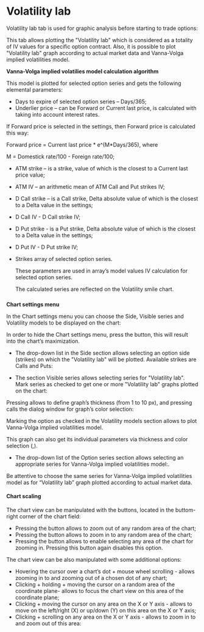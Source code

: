 # Volatility lab

Volatility lab tab is used for graphic analysis before starting to trade options:

This tab allows plotting the "Volatility lab" which is considered as a totality of IV values for a specific option contract. Also, it is possible to plot "Volatility lab" graph according to actual market data and Vanna-Volga implied volatilities model.

**Vanna-Volga implied volatilies model calculation algorithm**

This model is plotted for selected option series and gets the following elemental parameters:

* Days to expire of selected option series – Days/365;
* Underlier price – can be Forward or Current last price, is calculated with taking into account interest rates.

If Forward price is selected in the settings, then Forward price is calculated this way:

Forward price = Current last price \* e^\(M\*Days/365\), where

M = Domestick rate/100 - Foreign rate/100;

* ATM strike – is a strike, value of which is the closest to a Current last price value;
* ATM IV – an arithmetic mean of ATM Call and Put strikes IV;
* D Call strike – is a Call strike, Delta absolute value of which is the closest to a Delta value in the settings;
*   D Call IV - D Call strike IV;
* D Put strike - is a Put strike, Delta absolute value of which is the closest to a Delta value in the settings;
* D Put IV - D Put strike IV;
* Strikes array of selected option series.

  These parameters are used in array’s model values IV calculation for selected option series.

  The calculated series are reflected on the Volatility smile chart.

### **Chart settings menu**

In the Chart settings menu you can choose the Side, Visible series and Volatility models to be displayed on the chart:

In order to hide the Chart settings menu, press the button, this will result into the chart’s maximization.

* The drop-down list in the Side section allows selecting an option side \(strikes\) on which the "Volatility lab" will be plotted. Available strikes are Calls and Puts:

* The section Visible series allows selecting series for "Volatility lab". Mark series as checked to get one or more "Volatility lab" graphs plotted on the chart:

Pressingallows to define graph’s thickness \(from 1 to 10 px\), and pressingcalls the dialog window for graph’s color selection:

Marking the optionas checked in the Volatility models section allows to plot Vanna-Volga implied volatilities model.

 This graph can also get its individual parameters via thickness and color selection \(,\). 

* The drop-down list of the Option series section allows selecting an appropriate series for Vanna-Volga implied volatilities model:.

Be attentive to choose the same series for Vanna-Volga implied volatilities model as for “Volatility lab” graph plotted according to actual market data.

#### Chart scaling

 The chart view can be manipulated with the buttons, located in the buttom-right corner of the chart field: 

* Pressing the button  allows to zoom out of any random area of the chart;
*  Pressing the button  allows to zoom in to any random area of the chart;
*  Pressing the button  allows to enable selecting any area of the chart for zooming in. Pressing this button again disables this option.

The chart view can be also manipulated with some additional options:

* Hovering the cursor over a chart’s dot + mouse wheel scrolling - allows zooming in to and zooming out of a chosen dot  of any chart;
*  Clicking + holding + moving the cursor on a random area of the coordinate plane- allows to focus the chart view on this area of the coordinate plane;
* Clicking + moving the cursor on any area on the X or Y axis - allows to move on the left/right \(X\) or up/down \(Y\) on this area on the X or Y axis;
* Clicking + scrolling on any area on the X or Y axis - allows to zoom in to and zoom out of this area:




